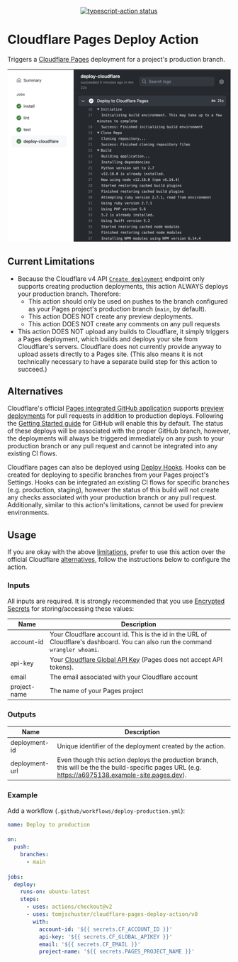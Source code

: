 <p align="center">
  <a href="https://github.com/tomjschuster/cloudflare-pages-deploy-action/actions"><img alt="typescript-action status" src="https://github.com/tomjschuster/cloudflare-pages-deploy-action/workflows/build-test/badge.svg"></a>
</p>

# Cloudflare Pages Deploy Action

Triggers a [Cloudflare Pages](https://pages.cloudflare.com/) deployment for a project's production branch.

![Cloudflare Page deploying from GitHub Actions](./assets/action-example.png)

## Current Limitations

- Because the Cloudflare v4 API [`Create deployment`](https://api.cloudflare.com/#pages-deployment-create-deployment) endpoint only supports creating production deployments, this action ALWAYS deploys your production branch. Therefore:
  - This action should only be used on pushes to the branch configured as your Pages project's production branch (`main`, by default).
  - This action DOES NOT create any preview deployments.
  - This action DOES NOT create any comments on any pull requests
- This action DOES NOT upload any builds to Cloudflare, it simply triggers a Pages deployment, which builds and deploys your site from Cloudflare's servers. Cloudflare does not currently provide anyway to upload assets directly to a Pages site. (This also means it is not technically necessary to have a separate build step for this action to succeed.)

## Alternatives

Cloudflare's official [Pages integrated GitHub application](https://github.com/apps/cloudflare-pages) supports [preview deployments](https://developers.cloudflare.com/pages/platform/preview-deployments) for pull requests in addition to production deploys. Following the [Getting Started guide](https://developers.cloudflare.com/pages/get-started) for GitHub will enable this by default. The status of these deploys will be associated with the proper GitHub branch, however, the deployments will always be triggered immediately on any push to your production branch or any pull request and cannot be integrated into any existing CI flows.

Cloudflare pages can also be deployed using [Deploy Hooks](https://developers.cloudflare.com/pages/platform/deploy-hooks). Hooks can be created for deploying to specific branches from your Pages project's Settings. Hooks can be integrated an existing CI flows for specific branches (e.g. production, staging), however the status of this build will not create any checks associated with your production branch or any pull request. Additionally, similar to this action's limitations, cannot be used for preview environments.

## Usage

If you are okay with the above [limitations](#limitations), prefer to use this action over the official Cloudflare [alternatives](#alternatives), follow the instructions below to configure the action.

### Inputs

All inputs are required. It is strongly recommended that you use [Encrypted Secrets](https://docs.github.com/en/actions/security-guides/encrypted-secrets) for storing/accessing these values:

| Name         | Description                                                                                                                        |
| ------------ | ---------------------------------------------------------------------------------------------------------------------------------- |
| account-id   | Your Cloudflare account id. This is the id in the URL of Cloudflare's dashboard. You can also run the command `wrangler whoami`.   |
| api-key      | Your [Cloudflare Global API Key](https://developers.cloudflare.com/api/keys#view-your-api-key) (Pages does not accept API tokens). |
| email        | The email associated with your Cloudflare account                                                                                  |
| project-name | The name of your Pages project                                                                                                     |

### Outputs

| Name           | Description                                                                                                                                          |
| -------------- | ---------------------------------------------------------------------------------------------------------------------------------------------------- |
| deployment-id  | Unique identifier of the deployment created by the action.                                                                                           |
| deployment-url | Even though this action deploys the production branch, this will be the the build-specific pages URL (e.g. https://a6975138.example-site.pages.dev). |

### Example

Add a workflow (`.github/workflows/deploy-production.yml`):

```yaml
name: Deploy to production

on:
  push:
    branches:
      - main

jobs:
  deploy:
    runs-on: ubuntu-latest
    steps:
      - uses: actions/checkout@v2
      - uses: tomjschuster/cloudflare-pages-deploy-action/v0
        with:
          account-id: '${{ secrets.CF_ACCOUNT_ID }}'
          api-key: '${{ secrets.CF_GLOBAL_APIKEY }}'
          email: '${{ secrets.CF_EMAIL }}'
          project-name: '${{ secrets.PAGES_PROJECT_NAME }}'
```
